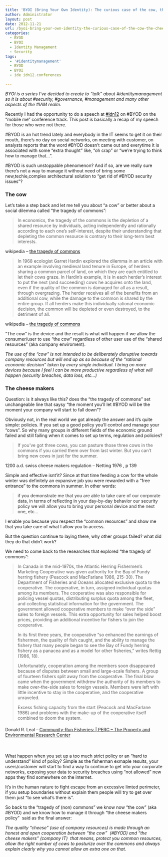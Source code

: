 ```yaml
---
title: 'BYOI (Bring Your Own Identity): The curious case of the cow, the cheese makers and the BYOD (Policy)'
author: Administrator
layout: post
date: 2012-11-21
url: /byoi-bring-your-own-identity-the-curious-case-of-the-cow-the-cheese-makers-and-the-byod-policy/
categories:
  - BYOD
  - BYOI
  - Identity Management
  - Security
tags:
  - '#identitymanagement'
  - BYOD
  - BYOI
  - ide idn12.conferences

---
```

_BYOI is a series I’ve decided to create to “talk” about #identitymanagement so it is about #security, #governance, #management and many other aspects of the #IAM realm._

Recently I had the opportunity to do a speech at [<span style="color: #000000;">#idn12</span>][1] on #BYOD on the “mobile me” conference track. This post is basically a recap of my speech for those who were not there.

#BYOD is an hot trend lately and everybody in the IT seems to get it on their mouth, there’s no day on social networks, on meeting with customer, on analysts reports that the word #BYOD doesn’t came out and everytime it is associated with some “extra thought” like, “oh crap” or “we’re trying to think how to manage that…”.

#BYOD is such unstoppable phenomenon? And if so, are we really sure there’s not a way to manage it without need of bring some new,techie,complex architectural solution to “get rid of #BYOD security issues”?

### The cow

Let’s take a step back and let me tell you about “a cow” or better about a social dilemma called “the tragedy of commons”:

> In economics, the tragedy of the commons is the depletion of a shared resource by individuals, acting independently and rationally according to each one&#8217;s self-interest, despite their understanding that depleting the common resource is contrary to their long-term best interests.

wikipedia – [<span style="color: #000000;">the tragedy of commons</span>][2]

> In 1968 ecologist Garret Hardin explored the dilemma in an article with an example involving medieval land tenure in Europe, of herders sharing a common parcel of land, on which they are each entitled to let their cows graze. In Hardin&#8217;s example, it is in each herder&#8217;s interest to put the next (and succeeding) cows he acquires onto the land, even if the quality of the common is damaged for all as a result, through overgrazing. The herder receives all of the benefits from an additional cow, while the damage to the common is shared by the entire group. If all herders make this individually rational economic decision, the common will be depleted or even destroyed, to the detriment of all.

wikipedia – [<span style="color: #000000;">the tragedy of commons</span>][2]

“The cow” is the device and the result is what will happen if we allow the consumer/user to use “the cow” regardless of other user use of the “shared resources” (aka company enviroment).

_The use of the “cow” is not intended to be deliberately disruptive towards company resources but will end up as so because of the “rational economic decision” taken by every single individual. I bring on more devices because I feel I can be more productive regardless of what will happen (security breaches, data loss, etc…)_ 

#### 

### The cheese makers

Question: is it always like this? does the “the tragedy of commons” set unchangeable line that saysy “the moment you’ll let #BYOD will be the moment your company will start to fall down”?

Obviously not, in the real world we got already the answer and it’s quite simple: policies. If you set up a good policy you’ll control and manage your  “cows”. So why many groups in different fields of the economic ground failed and still failing when it comes to set up terms, regulation and policies?

> If you’ve got three cows, you can pasture those three cows in the commons if you carried them over from last winter. But you can’t bring new cows in just for the summer.

1200 a.d. swiss cheese makers regulation – Netting 1976 , p 139

Simple and effective isnt’it? Since at that time feeding a cow for the whole winter was definitely an expansive job you were rewarded with a “free entrance” to the commons in summer. In other words:

> <span style="color: #333333;">if you demonstrate me that you are able to take care of our corporate data, in terms of reflecting in your day-by-day behavior our security policy we will allow you to bring your personal device and the next one, etc…</span>

I enable you because you respect the “common resources” and show me that you take care of what I allow you to access.

But the question continue to laying there, why other groups failed? what did they do that didn’t work?

We need to come back to the researches that explored “the tragedy of commons”:

> In Canada in the mid-1970s, the Atlantic Herring Fishermen&#8217;s Marketing Cooperative was given authority for the Bay of Fundy herring fishery (Peacock and MacFarlane 1986, 215-30). The Department of Fisheries and Oceans allocated exclusive quota to the cooperative. The cooperative, in turn, assigned individual quotas among its members. The cooperative was also responsible for policing vessel quotas, distributing surplus quota among the fleet, and collecting statistical information for the government. The government allowed cooperative members to make &#8220;over the side&#8221; sales to foreign vessels. This extra opportunity for sales helped boost prices, providing an additional incentive for fishers to join the cooperative.
> 
> In its first three years, the cooperative &#8220;so enhanced the earnings of fishermen, the quality of fish caught, and the ability to manage the fishery that many people began to see the Bay of Fundy herring fishery as a panacea and as a model for other fisheries,&#8221; writes Rettig (1986, 18).
> 
> Unfortunately, cooperation among the members soon disappeared because of disputes between small and large-scale fishers. A group of fourteen fishers split away from the cooperative. The final blow came when the government withdrew the authority of its members to make over-the-side sales to foreign vessels. Members were left with little incentive to stay in the cooperative, and the cooperative unraveled.
> 
> Excess fishing capacity from the start (Peacock and MacFarlane 1986) and problems with the make-up of the cooperative itself combined to doom the system.

#### <span style="font-weight: normal;">Donald R. Leal &#8211;</span> [<span style="font-weight: normal;">Community-Run Fisheries: | PERC – The Property and Environmental Research Center</span>][3]

&nbsp;

What happen when you set up a too much strict policy or an “hard to understand” kind of policy? Simple as the fisherman exmaple results, your users/customer will start to find a way to continue to get into your corporate networks, exposing your data to security breaches using “not allowed” new apps they find somewhere on the internet.

It’s in the human nature to fight escape from an excessive limted perimeter, if you setup boundaries without explain them people will try to get over them just “to see what’s there is”.

So back to the “tragedy of (non) commons” we know now “the cow” (aka #BYOD) and we know how to manage it through “the cheese makers policy”  said as the final answer:

_The quality “cheese” (use of company resources) is made through an honest and open cooperation between “the cow”  (#BYOD) and “the cheese makers” (company IT)  that means, protect you common resources, allow the right number of cows to posturize over the commons and always explain clearly why you cannot allow an extra one on that._

 [1]: http://www.identitynext.eu/
 [2]: http://en.wikipedia.org/wiki/Tragedy_of_the_commons
 [3]: http://perc.org/articles/community-run-fisheries-0?id=652